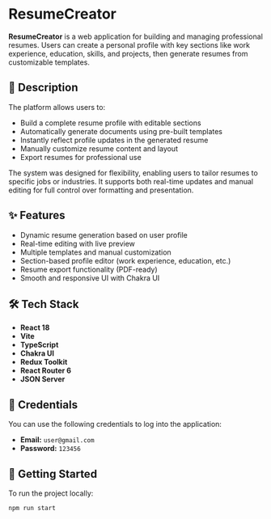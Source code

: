 # ResumeCreator

**ResumeCreator** is a web application for building and managing professional resumes. Users can create a personal profile with key sections like work experience, education, skills, and projects, then generate resumes from customizable templates.

## 📝 Description

The platform allows users to:
- Build a complete resume profile with editable sections
- Automatically generate documents using pre-built templates
- Instantly reflect profile updates in the generated resume
- Manually customize resume content and layout
- Export resumes for professional use

The system was designed for flexibility, enabling users to tailor resumes to specific jobs or industries. It supports both real-time updates and manual editing for full control over formatting and presentation.


## ✨ Features

- Dynamic resume generation based on user profile
- Real-time editing with live preview
- Multiple templates and manual customization
- Section-based profile editor (work experience, education, etc.)
- Resume export functionality (PDF-ready)
- Smooth and responsive UI with Chakra UI

## 🛠️ Tech Stack

- **React 18**
- **Vite**
- **TypeScript**
- **Chakra UI**
- **Redux Toolkit**
- **React Router 6**
- **JSON Server**

## 🪪 Credentials

You can use the following credentials to log into the application:

- **Email:** `user@gmail.com`
- **Password:** `123456`

## 🚀 Getting Started

To run the project locally:

```bash
npm run start
